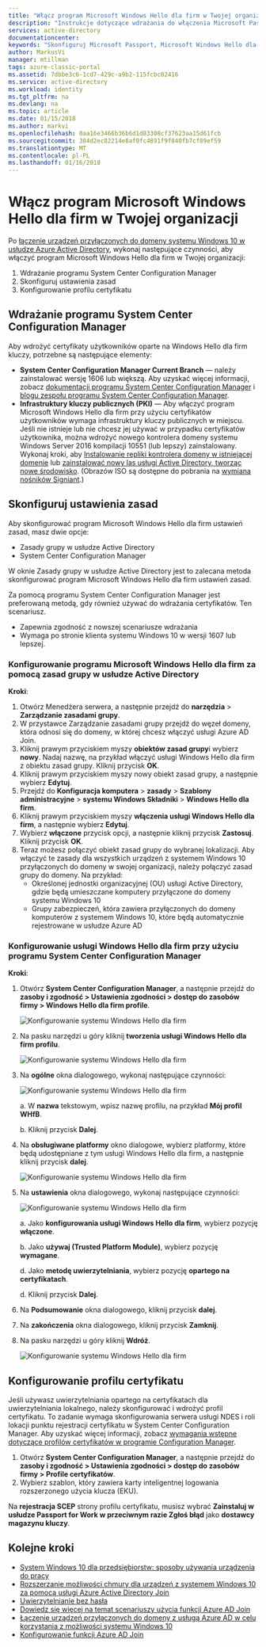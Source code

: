 ```yaml
---
title: "Włącz program Microsoft Windows Hello dla firm w Twojej organizacji | Dokumentacja firmy Microsoft"
description: "Instrukcje dotyczące wdrażania do włączenia Microsoft Passport w Twojej organizacji."
services: active-directory
documentationcenter: 
keywords: "Skonfiguruj Microsoft Passport, Microsoft Windows Hello dla firm wdrożenia"
author: MarkusVi
manager: mtillman
tags: azure-classic-portal
ms.assetid: 7dbbe3c6-1cd7-429c-a9b2-115fcbc02416
ms.service: active-directory
ms.workload: identity
ms.tgt_pltfrm: na
ms.devlang: na
ms.topic: article
ms.date: 01/15/2018
ms.author: markvi
ms.openlocfilehash: 0aa16e3466b36b6d1d83308cf37623aa15d61fcb
ms.sourcegitcommit: 384d2ec82214e8af0fc4891f9f840fb7cf89ef59
ms.translationtype: MT
ms.contentlocale: pl-PL
ms.lasthandoff: 01/16/2018
---
```

# <a name="enable-microsoft-windows-hello-for-business-in-your-organization"></a>Włącz program Microsoft Windows Hello dla firm w Twojej organizacji
Po [łączenie urządzeń przyłączonych do domeny systemu Windows 10 w usłudze Azure Active Directory](active-directory-azureadjoin-devices-group-policy.md), wykonaj następujące czynności, aby włączyć program Microsoft Windows Hello dla firm w Twojej organizacji:

1. Wdrażanie programu System Center Configuration Manager  
2. Skonfiguruj ustawienia zasad
3. Konfigurowanie profilu certyfikatu  

## <a name="deploy-system-center-configuration-manager"></a>Wdrażanie programu System Center Configuration Manager
Aby wdrożyć certyfikaty użytkowników oparte na Windows Hello dla firm kluczy, potrzebne są następujące elementy:

* **System Center Configuration Manager Current Branch** — należy zainstalować wersję 1606 lub większą. Aby uzyskać więcej informacji, zobacz [dokumentacji programu System Center Configuration Manager](https://technet.microsoft.com/library/mt346023.aspx) i [blogu zespołu programu System Center Configuration Manager](http://blogs.technet.com/b/configmgrteam/archive/2015/09/23/now-available-update-for-system-center-config-manager-tp3.aspx).
* **Infrastruktury kluczy publicznych (PKI)** — Aby włączyć program Microsoft Windows Hello dla firm przy użyciu certyfikatów użytkowników wymaga infrastruktury kluczy publicznych w miejscu. Jeśli nie istnieje lub nie chcesz jej używać w przypadku certyfikatów użytkownika, można wdrożyć nowego kontrolera domeny systemu Windows Server 2016 kompilacji 10551 (lub lepszy) zainstalowany. Wykonaj kroki, aby [Instalowanie repliki kontrolera domeny w istniejącej domenie](https://technet.microsoft.com/library/jj574134.aspx) lub [zainstalować nowy las usługi Active Directory, tworząc nowe środowisko](https://technet.microsoft.com/library/jj574166). (Obrazów ISO są dostępne do pobrania na [wymiana nośników Signiant](https://datatransfer.microsoft.com/signiant_media_exchange/spring/main?sdkAccessible=true).)

## <a name="configure-policy-settings"></a>Skonfiguruj ustawienia zasad
Aby skonfigurować program Microsoft Windows Hello dla firm ustawień zasad, masz dwie opcje:

* Zasady grupy w usłudze Active Directory 
* System Center Configuration Manager 

W oknie Zasady grupy w usłudze Active Directory jest to zalecana metoda skonfigurować program Microsoft Windows Hello dla firm ustawień zasad. 

Za pomocą programu System Center Configuration Manager jest preferowaną metodą, gdy również używać do wdrażania certyfikatów. Ten scenariusz.

* Zapewnia zgodność z nowszej scenariusze wdrażania
* Wymaga po stronie klienta systemu Windows 10 w wersji 1607 lub lepszej.

### <a name="configure-microsoft-windows-hello-for-business-via-group-policy-in-active-directory"></a>Konfigurowanie programu Microsoft Windows Hello dla firm za pomocą zasad grupy w usłudze Active Directory
**Kroki**:

1. Otwórz Menedżera serwera, a następnie przejdź do **narzędzia** > **Zarządzanie zasadami grupy**.
2. W przystawce Zarządzanie zasadami grupy przejdź do węzeł domeny, która odnosi się do domeny, w której chcesz włączyć usługi Azure AD Join.
3. Kliknij prawym przyciskiem myszy **obiektów zasad grupy**i wybierz **nowy**. Nadaj nazwę, na przykład włączyć usługi Windows Hello dla firm z obiektu zasad grupy. Kliknij przycisk **OK**.
4. Kliknij prawym przyciskiem myszy nowy obiekt zasad grupy, a następnie wybierz **Edytuj**.
5. Przejdź do **Konfiguracja komputera** > **zasady** > **Szablony administracyjne** > **systemu Windows Składniki** > **Windows Hello dla firm**.
6. Kliknij prawym przyciskiem myszy **włączenia usługi Windows Hello dla firm**, a następnie wybierz **Edytuj**.
7. Wybierz **włączone** przycisk opcji, a następnie kliknij przycisk **Zastosuj**. Kliknij przycisk **OK**.
8. Teraz możesz połączyć obiekt zasad grupy do wybranej lokalizacji. Aby włączyć te zasady dla wszystkich urządzeń z systemem Windows 10 przyłączonych do domeny w swojej organizacji, należy połączyć zasad grupy do domeny. Na przykład:
   * Określonej jednostki organizacyjnej (OU) usługi Active Directory, gdzie będą umieszczane komputery przyłączone do domeny systemu Windows 10
   * Grupy zabezpieczeń, która zawiera przyłączonych do domeny komputerów z systemem Windows 10, które będą automatycznie rejestrowane w usłudze Azure AD

### <a name="configure-windows-hello-for-business-using-system-center-configuration-manager"></a>Konfigurowanie usługi Windows Hello dla firm przy użyciu programu System Center Configuration Manager
**Kroki**:

1. Otwórz **System Center Configuration Manager**, a następnie przejdź do **zasoby i zgodność > Ustawienia zgodności > dostęp do zasobów firmy > Windows Hello dla firm profile**.
   
    ![Konfigurowanie systemu Windows Hello dla firm](./media/active-directory-azureadjoin-passport-deployment/01.png)
2. Na pasku narzędzi u góry kliknij **tworzenia usługi Windows Hello dla firm profilu**.
   
    ![Konfigurowanie systemu Windows Hello dla firm](./media/active-directory-azureadjoin-passport-deployment/02.png)
3. Na **ogólne** okna dialogowego, wykonaj następujące czynności:
   
    ![Konfigurowanie systemu Windows Hello dla firm](./media/active-directory-azureadjoin-passport-deployment/03.png)
   
    a. W **nazwa** tekstowym, wpisz nazwę profilu, na przykład **Mój profil WHfB**.
   
    b. Kliknij przycisk **Dalej**.
4. Na **obsługiwane platformy** okno dialogowe, wybierz platformy, które będą udostępniane z tym usługi Windows Hello dla firm, a następnie kliknij przycisk **dalej**.
   
    ![Konfigurowanie systemu Windows Hello dla firm](./media/active-directory-azureadjoin-passport-deployment/04.png)
5. Na **ustawienia** okna dialogowego, wykonaj następujące czynności:
   
    ![Konfigurowanie systemu Windows Hello dla firm](./media/active-directory-azureadjoin-passport-deployment/05.png)
   
    a. Jako **konfigurowania usługi Windows Hello dla firm**, wybierz pozycję **włączone**.
   
    b. Jako **używaj (Trusted Platform Module)**, wybierz pozycję **wymagane**. 
   
    d. Jako **metodę uwierzytelniania**, wybierz pozycję **opartego na certyfikatach**.
   
    d. Kliknij przycisk **Dalej**.
6. Na **Podsumowanie** okna dialogowego, kliknij przycisk **dalej**.
7. Na **zakończenia** okna dialogowego, kliknij przycisk **Zamknij**.
8. Na pasku narzędzi u góry kliknij **Wdróż**.
   
    ![Konfigurowanie systemu Windows Hello dla firm](./media/active-directory-azureadjoin-passport-deployment/06.png)

## <a name="configure-the-certificate-profile"></a>Konfigurowanie profilu certyfikatu
Jeśli używasz uwierzytelniania opartego na certyfikatach dla uwierzytelniania lokalnego, należy skonfigurować i wdrożyć profil certyfikatu. To zadanie wymaga skonfigurowania serwera usługi NDES i roli lokacji punktu rejestracji certyfikatu w System Center Configuration Manager. Aby uzyskać więcej informacji, zobacz [wymagania wstępne dotyczące profilów certyfikatów w programie Configuration Manager](https://technet.microsoft.com/library/dn261205.aspx).

1. Otwórz **System Center Configuration Manager**, a następnie przejdź do **zasoby i zgodność > Ustawienia zgodności > dostęp do zasobów firmy > Profile certyfikatów**.
2. Wybierz szablon, który zawiera karty inteligentnej logowania rozszerzonego użycia klucza (EKU).

Na **rejestracja SCEP** strony profilu certyfikatu, musisz wybrać **Zainstaluj w usłudze Passport for Work w przeciwnym razie Zgłoś błąd** jako **dostawcy magazynu kluczy**.

## <a name="next-steps"></a>Kolejne kroki
* [System Windows 10 dla przedsiębiorstw: sposoby używania urządzenia do pracy](active-directory-azureadjoin-windows10-devices-overview.md)
* [Rozszerzanie możliwości chmury dla urządzeń z systemem Windows 10 za pomocą usługi Azure Active Directory Join](active-directory-azureadjoin-user-upgrade.md)
* [Uwierzytelnianie bez hasła](active-directory-azureadjoin-passport.md)
* [Dowiedz się więcej na temat scenariuszy użycia funkcji Azure AD Join](active-directory-azureadjoin-deployment-aadjoindirect.md)
* [Łączenie urządzeń przyłączonych do domeny z usługą Azure AD w celu korzystania z możliwości systemu Windows 10](active-directory-azureadjoin-devices-group-policy.md)
* [Konfigurowanie funkcji Azure AD Join](active-directory-azureadjoin-setup.md)

